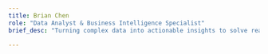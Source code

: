```yaml
---
title: Brian Chen
role: "Data Analyst & Business Intelligence Specialist"
brief_desc: "Turning complex data into actionable insights to solve real business problems"  

---
```

 
